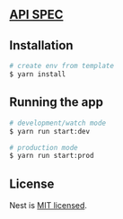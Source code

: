 ## [API SPEC](https://fuzzy-disco-384afb48.pages.github.io/)

## Installation

```bash
# create env from template
$ yarn install
```

## Running the app

```bash
# development/watch mode
$ yarn run start:dev

# production mode
$ yarn run start:prod

```

## License

Nest is [MIT licensed](LICENSE).
